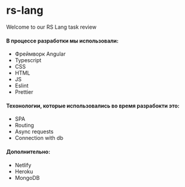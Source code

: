# rs-lang

Welcome to our RS Lang task review

#### В процессе разработки мы использовали: ####

* Фреймворк Angular
* Typescript
* CSS
* HTML
* JS
* Eslint
* Prettier

#### Техонологии, которые использовались во время разрабокти это: ####

* SPA
* Routing
* Async requests
* Connection with db

#### Дополнительно: ####

* Netlify
* Heroku
* MongoDB
